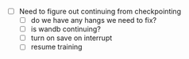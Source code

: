 - [ ] Need to figure out continuing from checkpointing
  - [ ] do we have any hangs we need to fix?
  - [ ] is wandb continuing?
  - [ ] turn on save on interrupt
  - [ ] resume training